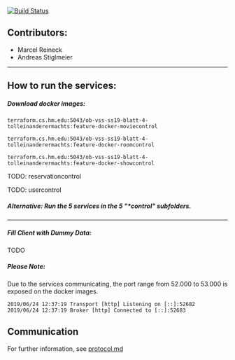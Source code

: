 [![Build Status](https://travis-ci.com/ob-vss-ss19/blatt-4-tolleinanderermachts.svg?branch=develop)](https://travis-ci.com/ob-vss-ss19/blatt-4-tolleinanderermachts)

Contributors:
---
* Marcel Reineck
* Andreas Stiglmeier
 
---
 
How to run the services:
---
##### Download docker images:
````
terraform.cs.hm.edu:5043/ob-vss-ss19-blatt-4-tolleinanderermachts:feature-docker-moviecontrol
````
````
terraform.cs.hm.edu:5043/ob-vss-ss19-blatt-4-tolleinanderermachts:feature-docker-roomcontrol
````
````
terraform.cs.hm.edu:5043/ob-vss-ss19-blatt-4-tolleinanderermachts:feature-docker-showcontrol
````
TODO: reservationcontrol 

TODO: usercontrol 

##### Alternative: Run the 5 services in the 5 "*control" subfolders.

---

##### Fill Client with Dummy Data:

TODO


##### Please Note:
Due to the services communicating, the port range from 52.000 to 53.000 is exposed on the docker images.
````
2019/06/24 12:37:19 Transport [http] Listening on [::]:52682
2019/06/24 12:37:19 Broker [http] Connected to [::]:52683
````

Communication
---
For further information, see [protocol.md](https://github.com/ob-vss-ss19/blatt-4-tolleinanderermachts/blob/develop/protocol.md)
 
